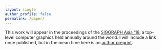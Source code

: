 ```yaml
---
layout: single
author_profile: false
permalink: /paper/
---
```



This work will appear in the proceedings of the [SIGGRAPH Asia '18](http://sa2018.siggraph.org/), a top-level computer graphics held annually around the world. I will include a link once published, but in the mean time here is an [author preprint](/other/preprint.pdf).

